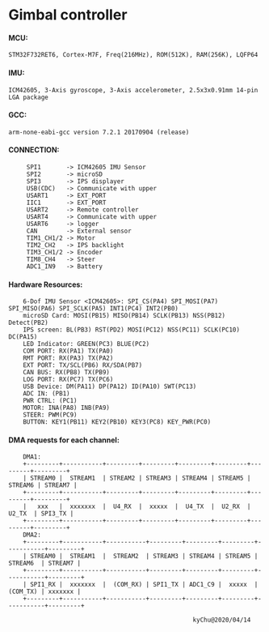 # Gimbal controller

#### MCU:
```STM32F732RET6, Cortex-M7F, Freq(216MHz), ROM(512K), RAM(256K), LQFP64```
#### IMU:
```ICM42605, 3-Axis gyroscope, 3-Axis accelerometer, 2.5x3x0.91mm 14-pin LGA package```
#### GCC:
```arm-none-eabi-gcc version 7.2.1 20170904 (release)```
#### CONNECTION:
```
     SPI1       -> ICM42605 IMU Sensor
     SPI2       -> microSD
     SPI3       -> IPS displayer
     USB(CDC)   -> Communicate with upper
     USART1     -> EXT_PORT
     IIC1       -> EXT_PORT
     USART2     -> Remote controller
     USART4     -> Communicate with upper
     USART6     -> logger
     CAN        -> External sensor
     TIM1_CH1/2 -> Motor
     TIM2_CH2   -> IPS backlight
     TIM3_CH1/2 -> Encoder
     TIM8_CH4   -> Steer
     ADC1_IN9   -> Battery
```

#### Hardware Resources:
```
    6-Dof IMU Sensor <ICM42605>: SPI_CS(PA4) SPI_MOSI(PA7) SPI_MISO(PA6) SPI_SCLK(PA5) INT1(PC4) INT2(PB0)
    microSD Card: MOSI(PB15) MISO(PB14) SCLK(PB13) NSS(PB12) Detect(PB2)
    IPS screen: BL(PB3) RST(PD2) MOSI(PC12) NSS(PC11) SCLK(PC10) DC(PA15)
    LED Indicator: GREEN(PC3) BLUE(PC2)
    COM PORT: RX(PA1) TX(PA0)
    RMT PORT: RX(PA3) TX(PA2)
    EXT PORT: TX/SCL(PB6) RX/SDA(PB7)
    CAN BUS: RX(PB8) TX(PB9)
    LOG PORT: RX(PC7) TX(PC6)
    USB Device: DM(PA11) DP(PA12) ID(PA10) SWT(PC13)
    ADC IN: (PB1)
    PWR CTRL: (PC1)
    MOTOR: INA(PA8) INB(PA9)
    STEER: PWM(PC9)
    BUTTON: KEY1(PB11) KEY2(PB10) KEY3(PC8) KEY_PWR(PC0)
```

#### DMA requests for each channel:
```
    DMA1:
    +---------+-----------+---------+---------+---------+---------+---------+---------+
    | STREAM0 |  STREAM1  | STREAM2 | STREAM3 | STREAM4 | STREAM5 | STREAM6 | STREAM7 |
    +---------+-----------+---------+---------+---------+---------+---------+---------+
    |   xxx   |  xxxxxxx  |  U4_RX  |  xxxxx  |  U4_TX  |  U2_RX  |  U2_TX  | SPI3_TX |
    +---------+-----------+---------+---------+---------+---------+---------+---------+
    DMA2:
    +---------+-----------+-----------+---------+---------+---------+-----------+---------+
    | STREAM0 |  STREAM1  |  STREAM2  | STREAM3 | STREAM4 | STREAM5 |  STREAM6  | STREAM7 |
    +---------+-----------+-----------+---------+---------+---------+-----------+---------+
    | SPI1_RX |  xxxxxxx  |  (COM_RX) | SPI1_TX | ADC1_C9 |  xxxxx  |  (COM_TX) | xxxxxxx |
    +---------+-----------+-----------+---------+---------+---------+-----------+---------+
```

                                                       kyChu@2020/04/14
